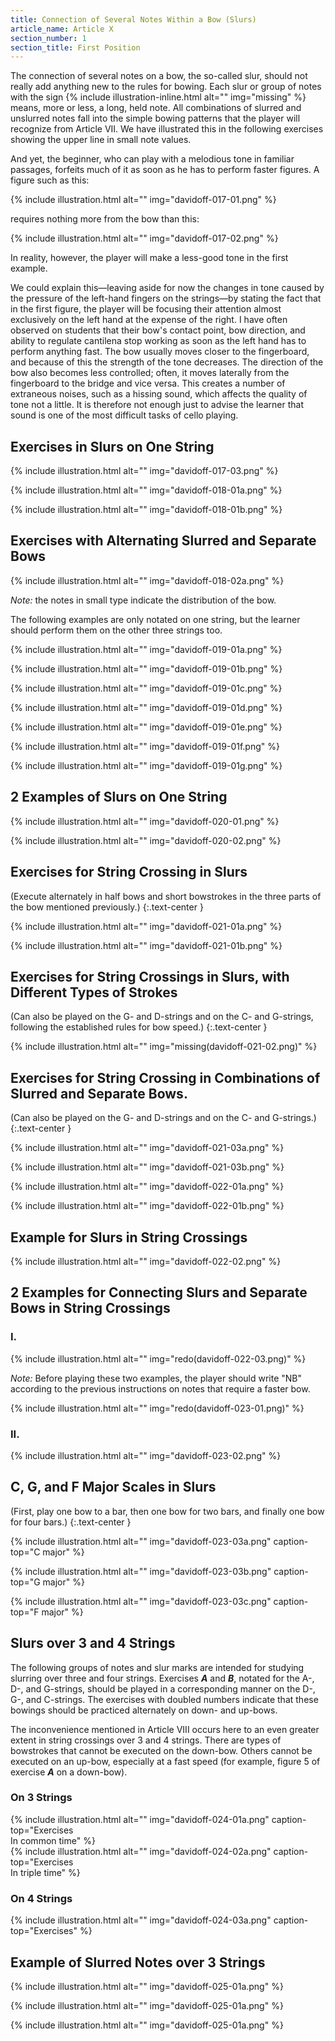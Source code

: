 ```yaml
---
title: Connection of Several Notes Within a Bow (Slurs)
article_name: Article X
section_number: 1
section_title: First Position
---
```


The connection of several notes on a bow, the so-called slur, should not really add anything new to the rules for bowing. Each slur or group of notes with the sign 
{% include illustration-inline.html alt="" img="missing" %}
means, more or less, a long, held note. All combinations of slurred and unslurred notes fall into the simple bowing patterns that the player will recognize from Article VII. We have illustrated this in the following exercises showing the upper line in small note values.

And yet, the beginner, who can play with a melodious tone in familiar passages, forfeits much of it as soon as he has to perform faster figures. A figure such as this:

{% include illustration.html alt="" img="davidoff-017-01.png" %}

requires nothing more from the bow than this: 

{% include illustration.html alt="" img="davidoff-017-02.png" %}

In reality, however, the player will make a less-good tone in the first example.

We could explain this—leaving aside for now the changes in tone caused by the pressure of the left-hand fingers on the strings—by stating the fact that in the first figure, the player will be focusing their attention almost exclusively on the left hand at the expense of the right. I have often observed on students that their bow's contact point, bow direction, and ability to regulate cantilena stop working as soon as the left hand has to perform anything fast. The bow usually moves closer to the fingerboard, and because of this the strength of the tone decreases. The direction of the bow also becomes less controlled; often, it moves laterally from the fingerboard to the bridge and vice versa. This creates a number of extraneous noises, such as a hissing sound, which affects the quality of tone not a little. It is therefore not enough just to advise the learner that sound is one of the most difficult tasks of cello playing.

## Exercises in Slurs on One String

{% include illustration.html alt="" img="davidoff-017-03.png" %}

{% include illustration.html alt="" img="davidoff-018-01a.png" %}

{% include illustration.html alt="" img="davidoff-018-01b.png" %}

## Exercises with Alternating Slurred and Separate Bows

{% include illustration.html alt="" img="davidoff-018-02a.png" %}

*Note:* the notes in small type indicate the distribution of the bow.

The following examples are only notated on one string, but the learner should perform them on the other three strings too. 

{% include illustration.html alt="" img="davidoff-019-01a.png" %}

{% include illustration.html alt="" img="davidoff-019-01b.png" %}

{% include illustration.html alt="" img="davidoff-019-01c.png" %}

{% include illustration.html alt="" img="davidoff-019-01d.png" %}

{% include illustration.html alt="" img="davidoff-019-01e.png" %}

{% include illustration.html alt="" img="davidoff-019-01f.png" %}

{% include illustration.html alt="" img="davidoff-019-01g.png" %}

## 2 Examples of Slurs on One String

{% include illustration.html alt="" img="davidoff-020-01.png" %}

{% include illustration.html alt="" img="davidoff-020-02.png" %}

## Exercises for String Crossing in Slurs

(Execute alternately in half bows and short bowstrokes in the three parts of the bow mentioned previously.)
{:.text-center }

{% include illustration.html alt="" img="davidoff-021-01a.png" %}

{% include illustration.html alt="" img="davidoff-021-01b.png" %}

## Exercises for String Crossings in Slurs, with Different Types of Strokes

(Can also be played on the G- and D-strings and on the C- and G-strings, following the established rules for bow speed.)
{:.text-center }

{% include illustration.html alt="" img="missing(davidoff-021-02.png)" %}

## Exercises for String Crossing in Combinations of Slurred and Separate Bows.

(Can also be played on the G- and D-strings and on the C- and G-strings.)
{:.text-center }

{% include illustration.html alt="" img="davidoff-021-03a.png" %}

{% include illustration.html alt="" img="davidoff-021-03b.png" %}

{% include illustration.html alt="" img="davidoff-022-01a.png" %}

{% include illustration.html alt="" img="davidoff-022-01b.png" %}

## Example for Slurs in String Crossings

{% include illustration.html alt="" img="davidoff-022-02.png" %}

## 2 Examples for Connecting Slurs and Separate Bows in String Crossings

### I.

{% include illustration.html alt="" img="redo(davidoff-022-03.png)" %}

*Note:* Before playing these two examples, the player should write "NB" according to the previous instructions on notes that require a faster bow.

{% include illustration.html alt="" img="redo(davidoff-023-01.png)" %}

### II.

{% include illustration.html alt="" img="davidoff-023-02.png" %}

## C, G, and F Major Scales in Slurs

(First, play one bow to a bar, then one bow for two bars, and finally one bow for four bars.)
{:.text-center }

{% include illustration.html alt="" img="davidoff-023-03a.png" caption-top="C major" %}

{% include illustration.html alt="" img="davidoff-023-03b.png" caption-top="G major" %}

{% include illustration.html alt="" img="davidoff-023-03c.png" caption-top="F major" %}

## Slurs over 3 and 4 Strings

The following groups of notes and slur marks are intended for studying slurring over three and four strings. Exercises **_A_** and **_B_**, notated for the A-, D-, and G-strings, should be played in a corresponding manner on the D-, G-, and C-strings. The exercises with doubled numbers indicate that these bowings should be practiced alternately on down- and up-bows.

The inconvenience mentioned in Article VIII occurs here to an even greater extent in string crossings over 3 and 4 strings. There are types of bowstrokes that cannot be executed on the down-bow. Others cannot be executed on an up-bow, especially at a fast speed (for example, figure 5 of exercise **_A_** on a down-bow).

<div class="row">
<div class="col-md-4">
<h3>On 3 Strings</h3>
{% include illustration.html alt="" img="davidoff-024-01a.png" caption-top="Exercises <br>In common time" %}
</div>
<div class="col-md-4">
{% include illustration.html alt="" img="davidoff-024-02a.png" caption-top="Exercises <br>In triple time" %}
</div>
<div class="col-md-4">
<h3>On 4 Strings</h4>
{% include illustration.html alt="" img="davidoff-024-03a.png" caption-top="Exercises" %}
</div>
</div>

## Example of Slurred Notes over 3 Strings

{% include illustration.html alt="" img="davidoff-025-01a.png" %}

{% include illustration.html alt="" img="davidoff-025-01a.png" %}

{% include illustration.html alt="" img="davidoff-025-01a.png" %}
